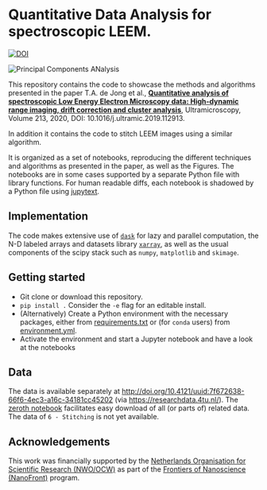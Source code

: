 # Quantitative Data Analysis for spectroscopic LEEM.
[![DOI](https://zenodo.org/badge/DOI/10.5281/zenodo.3539538.svg)](https://doi.org/10.5281/zenodo.3539538)

![Principal Components ANalysis](https://ars.els-cdn.com/content/image/1-s2.0-S0304399119302475-gr10.jpg)


This repository contains the code to showcase the methods and algorithms presented in the paper 
T.A. de Jong et al., **[Quantitative analysis of spectroscopic Low Energy Electron Microscopy data: High-dynamic range imaging, drift correction and cluster analysis](https://doi.org/10.1016/j.ultramic.2019.112913)**, Ultramicroscopy, Volume 213, 2020, DOI: 10.1016/j.ultramic.2019.112913.

In addition it contains the code to stitch LEEM images using a similar algorithm.

It is organized as a set of notebooks, reproducing the different techniques and algorithms as presented in the paper, as well as the Figures. The notebooks are in some cases supported by a separate Python file with library functions.
For human readable diffs, each notebook is shadowed by a Python file using [jupytext](https://github.com/mwouts/jupytext).

## Implementation
The code makes extensive use of [`dask`](https://dask.org/) for lazy and parallel computation, the N-D labeled arrays and datasets library [`xarray`](http://xarray.pydata.org/), as well as the usual components of the scipy stack such as `numpy`, `matplotlib` and `skimage`.

## Getting started
* Git clone or download this repository.
* `pip install .` Consider the `-e` flag for an editable install.
* (Alternatively) Create a Python environment with the necessary packages, either from [requirements.txt](requirements.txt) or (for `conda` users) from [environment.yml](environment.yml).
* Activate the environment and start a Jupyter notebook and have a look at the notebooks

## Data
The data is available separately at http://doi.org/10.4121/uuid:7f672638-66f6-4ec3-a16c-34181cc45202 (via https://researchdata.4tu.nl/). The [zeroth notebook](0%20-%20Data-download.ipynb) facilitates easy download of all (or parts of) related data.
The data of `6 - Stitching` is not yet available.

## Acknowledgements
This work was financially supported by the [Netherlands Organisation for Scientific Research (NWO/OCW)](https://www.nwo.nl/en/science-enw) as part of the [Frontiers of Nanoscience (NanoFront)](https://www.universiteitleiden.nl/en/research/research-projects/science/frontiers-of-nanoscience-nanofront) program.
